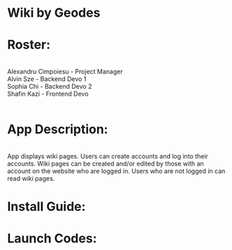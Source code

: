 # Wiki by Geodes

# Roster: 
<br>
Alexandru Cimpoiesu - Project Manager <br>
Alvin Sze - Backend Devo 1 <br>
Sophia Chi - Backend Devo 2 <br>
Shafin Kazi - Frontend Devo <br>

<br>

# App Description: 
<br>
App displays wiki pages. Users can create accounts and log into their accounts. Wiki pages can be created and/or edited by those with an account on the website who are logged in. Users who are not logged in can read wiki pages. 

# Install Guide:


# Launch Codes:
